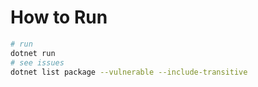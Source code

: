 # How to Run

```bash
# run
dotnet run
# see issues
dotnet list package --vulnerable --include-transitive
```